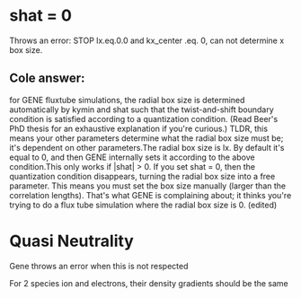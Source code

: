 # shat = 0 

Throws an error:
STOP lx.eq.0.0 and kx_center .eq. 0, can not determine x box size.

## Cole answer:
for GENE fluxtube simulations, the radial box size is determined automatically by kymin and shat such that the twist-and-shift boundary condition is satisfied according to a quantization condition. (Read Beer's PhD thesis for an exhaustive explanation if you're curious.) TLDR, this means your other parameters determine what the radial box size must be; it's dependent on other parameters.The radial box size is lx. By default it's equal to 0, and then GENE internally sets it according to the above condition.This only works if |shat| > 0. If you set shat = 0, then the quantization condition disappears, turning the radial box size into a free parameter. This means you must set the box size manually (larger than the correlation lengths). That's what GENE is complaining about; it thinks you're trying to do a flux tube simulation where the radial box size is 0. (edited)

# Quasi Neutrality
Gene throws an error when this is not respected

For 2 species ion and electrons, their density gradients should be the same 

